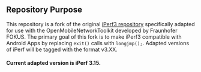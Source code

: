 ## Repository Purpose

This repository is a fork of the original [iPerf3 repository](https://github.com/esnet/iperf) 
specifically adapted for use with the OpenMobileNetworkToolkit developed by Fraunhofer FOKUS. 
The primary goal of this fork is to make iPerf3 compatible with 
Android Apps by replacing `exit()` calls with `longjmp();`. 
Adapted versions of iPerf will be tagged with the format v3.XX.

#### Current adapted version is iPerf 3.15.
